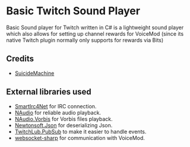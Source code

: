 ﻿Basic Twitch Sound Player
=====================
Basic Sound player for Twitch written in C# is a lightweight sound player which also allows for setting up channel rewards for VoiceMod (since its native Twitch plugin normally only supports for rewards via Bits)

Credits
-------
  * [SuicideMachine](http://twitch.tv/suimachine)
  
External libraries used
-------
  * [SmartIrc4Net](https://github.com/meebey/SmartIrc4net) for IRC connection.
  * [NAudio](https://github.com/naudio/NAudio) for reliable audio playback.
  * [NAudio.Vorbis](https://github.com/naudio/Vorbis) for Vorbis files playback.
  * [Newtonsoft.Json](https://www.newtonsoft.com/json) for deserializing Json.
  * [TwitchLub.PubSub](https://github.com/TwitchLib/TwitchLib.PubSub) to make it easier to handle events.
  * [websocket-sharp](https://github.com/sta/websocket-sharp) for communication with VoiceMod.

